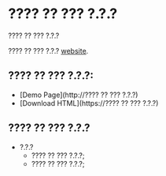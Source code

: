 ???? ?? ??? ?.?.?
=======

???? ?? ??? ?.?.?

???? ?? ??? ?.?.?
[website](http://??????.com).

## ???? ?? ??? ?.?.?:

+ [Demo Page](http://???? ?? ??? ?.?.?)
+ [Download HTML](https://???? ?? ??? ?.?.?) 


## ???? ?? ??? ?.?.?

+ ?.?.?
  * ???? ?? ??? ?.?.?;
  * ???? ?? ??? ?.?.?;

